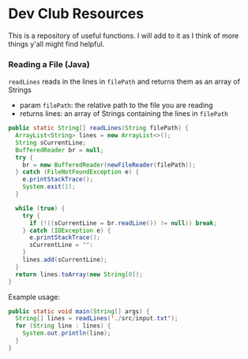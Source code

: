 # Dev Club Resources
This is a repository of useful functions. I will add to it as I think of more things y'all might find helpful.

### Reading a File (Java)
`readLines` reads in the lines in `filePath` and returns them as an array of Strings
+ param `filePath`: the relative path to the file you are reading
+ returns lines: an array of Strings containing the lines in `filePath`
```Java
public static String[] readLines(String filePath) {
  ArrayList<String> lines = new ArrayList<>();
  String sCurrentLine;
  BufferedReader br = null;
  try {
    br = new BufferedReader(newFileReader(filePath));
  } catch (FileNotFoundException e) {
    e.printStackTrace();
    System.exit(1);
  }

  while (true) {
    try {
      if (!((sCurrentLine = br.readLine()) != null)) break;
    } catch (IOException e) {
      e.printStackTrace();
      sCurrentLine = "":
    }
    lines.add(sCurrentLine);
  }
  return lines.toArray(new String[0]);
}
```
Example usage:
```Java
public static void main(String[] args) {
  String[] lines = readLines('./src/input.txt');
  for (String line : lines) {
    System.out.println(line);
  }
}
```
